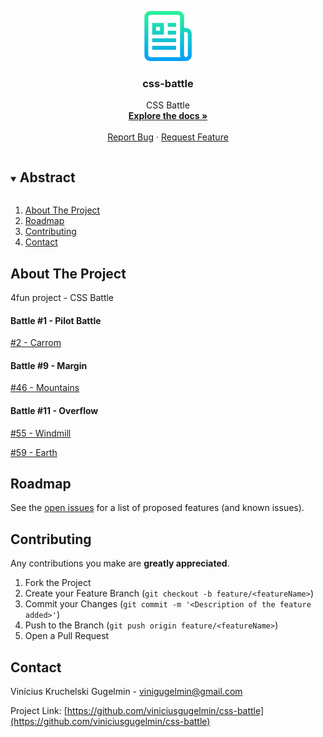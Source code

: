 <p align="center">
  <a href="https://github.com/viniciusgugelmin/css-battle">
    <img src="info/readme.png" alt="readme-logo" width="80" height="80">
  </a>

  <h3 align="center">
    css-battle
  </h3>
  <p align="center">
    CSS Battle
    <br />
    <a href="https://github.com/viniciusgugelmin/css-battle"><strong>Explore the docs »</strong></a>
    <br />
    <br />
    <!--
    <a href="https://github.com/viniciusgugelmin/css-battle">View Demo</a>
    ·
    -->
    <a href="https://github.com/viniciusgugelmin/css-battle/issues">Report Bug</a>
    ·
    <a href="https://github.com/viniciusgugelmin/css-battle/issues">Request Feature</a>
  </p>
</p>




<details open="open">
  <summary><h2 style="display: inline-block">Abstract</h2></summary>
  <ol>
    <li>
      <a href="#about-the-project">About The Project</a>
    </li>
    <li><a href="#roadmap">Roadmap</a></li>
    <li><a href="#contributing">Contributing</a></li>
    <li><a href="#contact">Contact</a></li>
  </ol>
</details>



## About The Project

4fun project - CSS Battle

 #### Battle #1 - Pilot Battle
 [#2 - Carrom](https://viniciusgugelmin.github.io/css-battle/Battle1-PilotBattle/2-Carrom.html)

 #### Battle #9 - Margin
 [#46 - Mountains](https://viniciusgugelmin.github.io/css-battle/Battle9-Margin/46-Mountains.html)
 
 #### Battle #11 - Overflow
 [#55 - Windmill](https://viniciusgugelmin.github.io/css-battle/Battle11-Overflow/55-Windmill.html)
 
 [#59 - Earth](https://viniciusgugelmin.github.io/css-battle/Battle11-Overflow/59-Earth.html)

## Roadmap

See the [open issues](https://github.com/viniciusgugelmin/css-battle/issues) for a list of proposed features (and known issues).




## Contributing

Any contributions you make are **greatly appreciated**.

1. Fork the Project
2. Create your Feature Branch (`git checkout -b feature/<featureName>`)
3. Commit your Changes (`git commit -m '<Description of the feature added>'`)
4. Push to the Branch (`git push origin feature/<featureName>`)
5. Open a Pull Request



## Contact

Vinícius Kruchelski Gugelmin - vinigugelmin@gmail.com

Project Link: [https://github.com/viniciusgugelmin/css-battle](https://github.com/viniciusgugelmin/css-battle)
